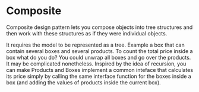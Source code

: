 # Composite

Composite design pattern lets you compose objects into tree structures and then work with these structures as if they were individual objects.

It requires the model to be represented as a tree. Example a box that can contain several boxes and several products. To count the total price inside a box what do you do? You could unwrap all boxes and go over the products. It may be complicated nonetheless. Inspired by the idea of recursion, you can make Products and Boxes implement a common inteface that calculates its price simply by calling the same interface function for the boxes inside a box (and adding the values of products inside the current box).